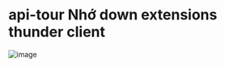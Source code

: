 # api-tour Nhớ down extensions thunder client
![image](https://user-images.githubusercontent.com/90962809/222656773-22f1221f-40fa-4a29-bb06-6681a1168ef2.png)
